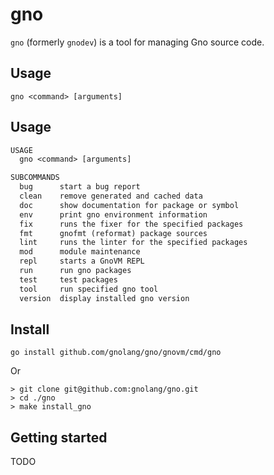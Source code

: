 # gno

`gno` (formerly `gnodev`) is a tool for managing Gno source code.

## Usage

`gno <command> [arguments]`

## Usage

[embedmd]:#(../../.tmp/gno-help.txt)
```txt
USAGE
  gno <command> [arguments]

SUBCOMMANDS
  bug      start a bug report
  clean    remove generated and cached data
  doc      show documentation for package or symbol
  env      print gno environment information
  fix      runs the fixer for the specified packages
  fmt      gnofmt (reformat) package sources
  lint     runs the linter for the specified packages
  mod      module maintenance
  repl     starts a GnoVM REPL
  run      run gno packages
  test     test packages
  tool     run specified gno tool
  version  display installed gno version

```

## Install

    go install github.com/gnolang/gno/gnovm/cmd/gno

Or

    > git clone git@github.com:gnolang/gno.git
    > cd ./gno
    > make install_gno

## Getting started

TODO
